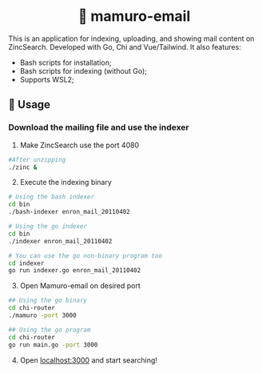 <div align="center">

# 🍃 mamuro-email

</div>

This is an application for indexing, uploading, and showing mail content on ZincSearch. Developed with Go, Chi and Vue/Tailwind. It also features:
 - Bash scripts for installation;
 - Bash scripts for indexing (without Go);
 - Supports WSL2;

## 🚀 Usage

### Download the mailing file and use the indexer

1. Make ZincSearch use the port 4080

```sh
#After unzipping
./zinc &
```

2. Execute the indexing binary

```sh
# Using the bash indexer
cd bin
./bash-indexer enron_mail_20110402

# Using the go indexer
cd bin
./indexer enron_mail_20110402

# You can use the go non-binary program too
cd indexer
go run indexer.go enron_mail_20110402
```

3. Open Mamuro-email on desired port

```sh
## Using the go binary
cd chi-router
./mamuro -port 3000

## Using the go program
cd chi-router
go run main.go -port 3000
```

4. Open [localhost:3000](http://localhost:3000/) and start searching!

